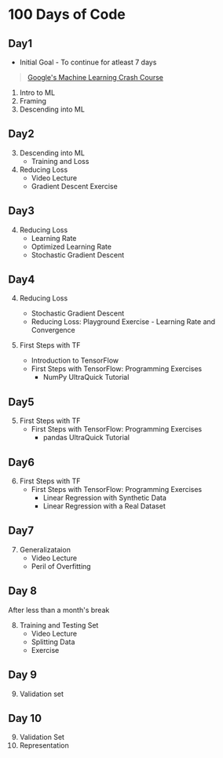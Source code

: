 # 100 Days of Code

## Day1 
- Initial Goal - To continue for atleast 7 days
> [Google's Machine Learning Crash Course](https://developers.google.com/machine-learning/crash-course)

1. Intro to ML
2. Framing
3. Descending into ML

## Day2

3. Descending into ML
    - Training and Loss
4. Reducing Loss
    - Video Lecture
    - Gradient Descent Exercise

## Day3

4. Reducing Loss
    - Learning Rate
    - Optimized Learning Rate
    - Stochastic Gradient Descent
    
## Day4

4. Reducing Loss
    - Stochastic Gradient Descent
    - Reducing Loss: Playground Exercise - Learning Rate and Convergence

5. First Steps with TF
    - Introduction to TensorFlow
    - First Steps with TensorFlow: Programming Exercises
        - NumPy UltraQuick Tutorial
        
## Day5

5. First Steps with TF
    - First Steps with TensorFlow: Programming Exercises
        - pandas UltraQuick Tutorial

## Day6

6. First Steps with TF
    - First Steps with TensorFlow: Programming Exercises
        - Linear Regression with Synthetic Data
        - Linear Regression with a Real Dataset

## Day7

7. Generalizataion
    - Video Lecture
    - Peril of Overfitting 

## Day 8
After less than a  month's break

8. Training and Testing Set
    - Video Lecture
    - Splitting Data
    - Exercise

## Day 9

9. Validation set

## Day 10

9. Validation Set
10. Representation
